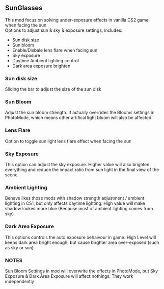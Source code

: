 ## SunGlasses

This mod focus on solving under-exposure effects in vanilla CS2 game when facing the sun. \
Options to adjust sun & sky & exposure settings, includes:

- Sun disk size
- Sun bloom
- Enable/Disbale lens flare when facing sun
- Sky exposure
- Daytime Ambient lighting control
- Dark area exposure brighten

### Sun disk size

Sliding the bar to adjust the size of the sun disk

### Sun Bloom

Adjust the sun bloom strength. It actually overrides the Blooms settings in PhotoMode, which means other artifical light bloom will also be affected.

### Lens Flare

Option to toggle sun light lens flare effect when facing the sun

### Sky Exposure

This option can adjust the sky exposure. Higher value will also brighten everything and reduce the impact ratio from sun light in the final view of the scene.

### Ambient Lighting

Behave likes those mods with shadow strength adjustment / ambient lighting in CS1, but only affects daytime lighting. 
High value will make shadow lookes more blue (Because most of ambient lighting comes from sky)

### Dark Area Exposure

This options controls the auto exposure behaivour in game. High Level will keeps dark area bright enough, but cause birghter area over-exposed (such as sky or sun)

### NOTES

Sun Bloom Settings in mod will overwrite the effects in PhotoMode, 
but Sky Exposure & Dark Area Exposure will affect nothings. They work independently


